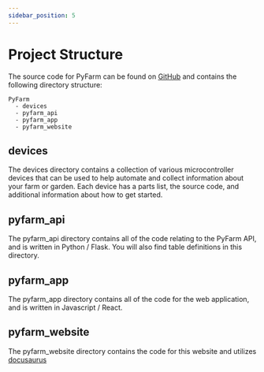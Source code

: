 ```yaml
---
sidebar_position: 5
---
```


# Project Structure

The source code for PyFarm can be found on
[GitHub](https://github.com/KTech-Industries/PyFarm) and contains the following
directory structure:

```
PyFarm
  - devices
  - pyfarm_api
  - pyfarm_app
  - pyfarm_website
```

## devices

The devices directory contains a collection of various microcontroller devices
that can be used to help automate and collect information about your farm or
garden. Each device has a parts list, the source code, and additional
information about how to get started.

## pyfarm_api

The pyfarm_api directory contains all of the code relating to the PyFarm API,
and is written in Python / Flask. You will also find table definitions in this
directory.

## pyfarm_app

The pyfarm_app directory contains all of the code for the web application, and
is written in Javascript / React.

## pyfarm_website

The pyfarm_website directory contains the code for this website and utilizes
[docusaurus](https://docusaurus.io/)
